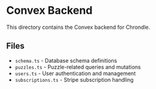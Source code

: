 # Convex Backend

This directory contains the Convex backend for Chrondle.

## Files

- `schema.ts` - Database schema definitions
- `puzzles.ts` - Puzzle-related queries and mutations
- `users.ts` - User authentication and management
- `subscriptions.ts` - Stripe subscription handling
